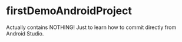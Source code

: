 # firstDemoAndroidProject
Actually contains NOTHING!
Just to learn how to commit directly from Android Studio.
